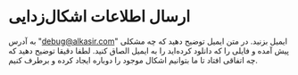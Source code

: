 # ارسال اطلاعات اشکال‌زدایی #

به آدرس  "<a href="mailto:debug@alkasir.com" target="_blank">debug@alkasir.com</a>" ایمیل بزنید. در متن ایمیل توضیح دهید که چه مشکلی پیش آمده و فایلی را که دانلود کرده‌اید را به ایمیل الصاق کنید. لطفا دقیقا توضیح دهید که چه اتفاقی افتاد تا ما بتوانیم اشکال موجود را دوباره ایجاد کرده و برطرف کنیم.
